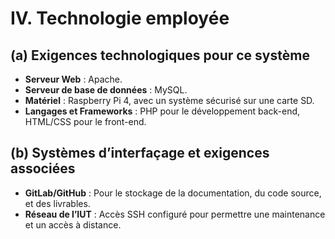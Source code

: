 # IV. Technologie employée

## (a) Exigences technologiques pour ce système
- **Serveur Web** : Apache.
- **Serveur de base de données** : MySQL.
- **Matériel** : Raspberry Pi 4, avec un système sécurisé sur une carte SD.
- **Langages et Frameworks** : PHP pour le développement back-end, HTML/CSS pour le front-end.

## (b) Systèmes d’interfaçage et exigences associées
- **GitLab/GitHub** : Pour le stockage de la documentation, du code source, et des livrables.
- **Réseau de l’IUT** : Accès SSH configuré pour permettre une maintenance et un accès à distance.
